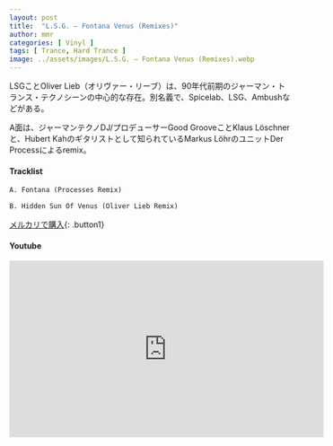 ```yaml
---
layout: post
title:  "L.S.G. – Fontana Venus (Remixes)"
author: mmr
categories: [ Vinyl ]
tags: [ Trance, Hard Trance ]
image: ../assets/images/L.S.G. – Fontana Venus (Remixes).webp
---
```


LSGことOliver Lieb（オリヴァー・リーブ）は、90年代前期のジャーマン・トランス・テクノシーンの中心的な存在。別名義で、Spicelab、LSG、Ambushなどがある。

A面は、ジャーマンテクノDJ/プロデューサーGood GrooveことKlaus Löschnerと、Hubert Kahのギタリストとして知られているMarkus LöhrのユニットDer Processによるremix。

#### Tracklist
```md
A. Fontana (Processes Remix)

B. Hidden Sun Of Venus (Oliver Lieb Remix)
```

[メルカリで購入](https://jp.mercari.com/item/m50179275241?afid=6142608987){: .button1}

#### Youtube
<iframe width="560" height="315" src="https://www.youtube.com/embed/4PgL9BU38vc?si=qUnCowN32TXlfFVF" title="YouTube video player" frameborder="0" allow="accelerometer; autoplay; clipboard-write; encrypted-media; gyroscope; picture-in-picture; web-share" referrerpolicy="strict-origin-when-cross-origin" allowfullscreen></iframe>